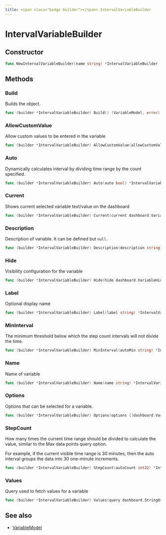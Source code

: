 ```yaml
---
title: <span class="badge builder"></span> IntervalVariableBuilder
---
```

# <span class="badge builder"></span> IntervalVariableBuilder

## Constructor

```go
func NewIntervalVariableBuilder(name string) *IntervalVariableBuilder
```
## Methods

### <span class="badge object-method"></span> Build

Builds the object.

```go
func (builder *IntervalVariableBuilder) Build() (VariableModel, error)
```

### <span class="badge object-method"></span> AllowCustomValue

Allow custom values to be entered in the variable

```go
func (builder *IntervalVariableBuilder) AllowCustomValue(allowCustomValue bool) *IntervalVariableBuilder
```

### <span class="badge object-method"></span> Auto

Dynamically calculates interval by dividing time range by the count specified.

```go
func (builder *IntervalVariableBuilder) Auto(auto bool) *IntervalVariableBuilder
```

### <span class="badge object-method"></span> Current

Shows current selected variable text/value on the dashboard

```go
func (builder *IntervalVariableBuilder) Current(current dashboard.VariableOption) *IntervalVariableBuilder
```

### <span class="badge object-method"></span> Description

Description of variable. It can be defined but `null`.

```go
func (builder *IntervalVariableBuilder) Description(description string) *IntervalVariableBuilder
```

### <span class="badge object-method"></span> Hide

Visibility configuration for the variable

```go
func (builder *IntervalVariableBuilder) Hide(hide dashboard.VariableHide) *IntervalVariableBuilder
```

### <span class="badge object-method"></span> Label

Optional display name

```go
func (builder *IntervalVariableBuilder) Label(label string) *IntervalVariableBuilder
```

### <span class="badge object-method"></span> MinInterval

The minimum threshold below which the step count intervals will not divide the time.

```go
func (builder *IntervalVariableBuilder) MinInterval(autoMin string) *IntervalVariableBuilder
```

### <span class="badge object-method"></span> Name

Name of variable

```go
func (builder *IntervalVariableBuilder) Name(name string) *IntervalVariableBuilder
```

### <span class="badge object-method"></span> Options

Options that can be selected for a variable.

```go
func (builder *IntervalVariableBuilder) Options(options []dashboard.VariableOption) *IntervalVariableBuilder
```

### <span class="badge object-method"></span> StepCount

How many times the current time range should be divided to calculate the value, similar to the Max data points query option.

For example, if the current visible time range is 30 minutes, then the auto interval groups the data into 30 one-minute increments.

```go
func (builder *IntervalVariableBuilder) StepCount(autoCount int32) *IntervalVariableBuilder
```

### <span class="badge object-method"></span> Values

Query used to fetch values for a variable

```go
func (builder *IntervalVariableBuilder) Values(query dashboard.StringOrMap) *IntervalVariableBuilder
```

## See also

 * <span class="badge object-type-struct"></span> [VariableModel](./object-VariableModel.md)
